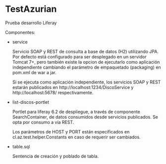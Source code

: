 # TestAzurian
Prueba desarrollo Liferay

Componentes:
- service

  Servicio SOAP y REST de consulta a base de datos (H2) utilizando JPA.
  Por defecto está configurado para ser desplegado en un servidor Tomcat 7+, pero también existe la opcion de ejecutarlo como aplicación independiente cambiando el parámetro de empaquetado (packaging) en pom.xml de war a jar.
  
  Si se ejecuta como aplicación independiente, los servicios SOAP y REST estarán publicados en http://localhost:1234/DiscoService y http://localhost:5678/ respectivamente.
  
- list-discos-portlet

  Portlet para liferay 6.2 de despliegue, a través de componente SearchContainer, de datos consumidos desde servicios publicados.
  Se opta por consumo a vía REST.
  
  Los parámetros de HOST y PORT están especificados en cl.az.test.helper.Constants en caso de requerir ser cambiados.
  
- table.sql

  Sentencia de creación y poblado de tabla.
